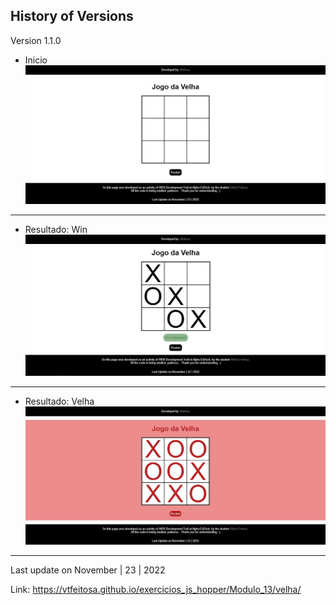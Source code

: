 History of Versions
---

Version 1.1.0
- Inicio  
![](https://github.com/vtfeitosa/exercicios_js_hopper/blob/master/Modulo_13/velha/assets/versions/velha.clean.jpg)
---
- Resultado: Win  
![](https://github.com/vtfeitosa/exercicios_js_hopper/blob/master/Modulo_13/velha/assets/versions/velha.win.jpg)
---
- Resultado: Velha  
![](https://github.com/vtfeitosa/exercicios_js_hopper/blob/master/Modulo_13/velha/assets/versions/velha.velha.jpg)
---
Last update on November | 23 | 2022

Link: https://vtfeitosa.github.io/exercicios_js_hopper/Modulo_13/velha/